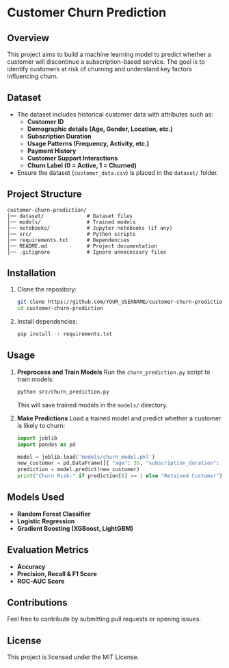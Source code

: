 # Customer Churn Prediction

## Overview
This project aims to build a machine learning model to predict whether a customer will discontinue a subscription-based service. The goal is to identify customers at risk of churning and understand key factors influencing churn.

## Dataset
- The dataset includes historical customer data with attributes such as:
  - **Customer ID**
  - **Demographic details (Age, Gender, Location, etc.)**
  - **Subscription Duration**
  - **Usage Patterns (Frequency, Activity, etc.)**
  - **Payment History**
  - **Customer Support Interactions**
  - **Churn Label (0 = Active, 1 = Churned)**
- Ensure the dataset (`customer_data.csv`) is placed in the `dataset/` folder.

## Project Structure
```
customer-churn-prediction/
│── dataset/              # Dataset files
│── models/               # Trained models
│── notebooks/            # Jupyter notebooks (if any)
│── src/                  # Python scripts
│── requirements.txt      # Dependencies
│── README.md             # Project documentation
│── .gitignore            # Ignore unnecessary files
```

## Installation
1. Clone the repository:
   ```bash
   git clone https://github.com/YOUR_USERNAME/customer-churn-prediction.git
   cd customer-churn-prediction
   ```

2. Install dependencies:
   ```bash
   pip install -r requirements.txt
   ```

## Usage
1. **Preprocess and Train Models**
   Run the `churn_prediction.py` script to train models:
   ```bash
   python src/churn_prediction.py
   ```
   This will save trained models in the `models/` directory.

2. **Make Predictions**
   Load a trained model and predict whether a customer is likely to churn:
   ```python
   import joblib
   import pandas as pd
   
   model = joblib.load('models/churn_model.pkl')
   new_customer = pd.DataFrame([{ "age": 35, "subscription_duration": 12, "usage": 5, "support_calls": 1 }])
   prediction = model.predict(new_customer)
   print("Churn Risk:" if prediction[0] == 1 else "Retained Customer")
   ```

## Models Used
- **Random Forest Classifier**
- **Logistic Regression**
- **Gradient Boosting (XGBoost, LightGBM)**

## Evaluation Metrics
- **Accuracy**
- **Precision, Recall & F1 Score**
- **ROC-AUC Score**

## Contributions
Feel free to contribute by submitting pull requests or opening issues.

## License
This project is licensed under the MIT License.

